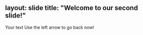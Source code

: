 layout: slide
title: "Welcome to our second slide!"
---
Your text
Use the left arrow to go back now!
